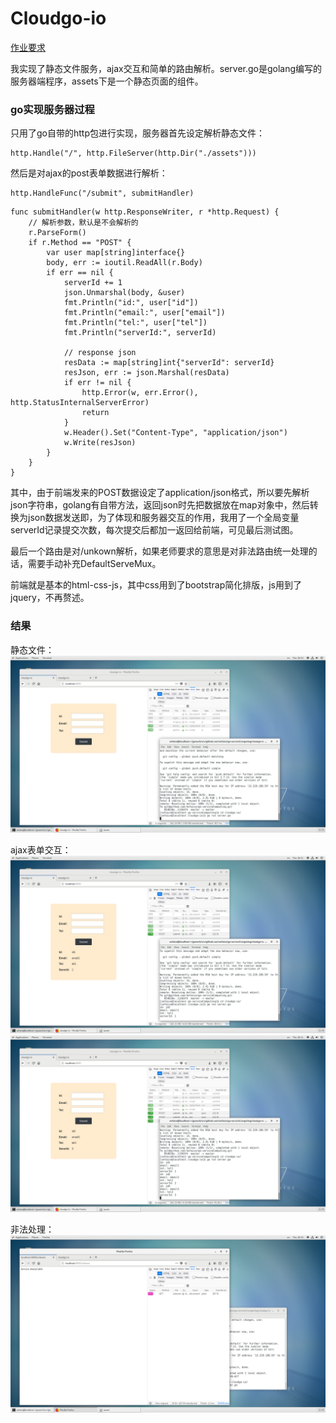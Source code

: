 # Cloudgo-io

[作业要求](https://pmlpml.github.io/ServiceComputingOnCloud/ex-cloudgo-inout)

我实现了静态文件服务，ajax交互和简单的路由解析。server.go是golang编写的服务器端程序，assets下是一个静态页面的组件。

### go实现服务器过程

只用了go自带的http包进行实现，服务器首先设定解析静态文件：
```
http.Handle("/", http.FileServer(http.Dir("./assets")))
```

然后是对ajax的post表单数据进行解析：
```
http.HandleFunc("/submit", submitHandler)
```

```
func submitHandler(w http.ResponseWriter, r *http.Request) {
	// 解析参数，默认是不会解析的
	r.ParseForm()
	if r.Method == "POST" {
		var user map[string]interface{}
		body, err := ioutil.ReadAll(r.Body)
		if err == nil {
			serverId += 1
			json.Unmarshal(body, &user)
			fmt.Println("id:", user["id"])
			fmt.Println("email:", user["email"])
			fmt.Println("tel:", user["tel"])
			fmt.Println("serverId:", serverId)

			// response json
			resData := map[string]int{"serverId": serverId}
			resJson, err := json.Marshal(resData)
			if err != nil {
				http.Error(w, err.Error(), http.StatusInternalServerError)
				return
			}
			w.Header().Set("Content-Type", "application/json")
			w.Write(resJson)
		}
	}
}
```

其中，由于前端发来的POST数据设定了application/json格式，所以要先解析json字符串，golang有自带方法，返回json时先把数据放在map对象中，然后转换为json数据发送即，为了体现和服务器交互的作用，我用了一个全局变量serverId记录提交次数，每次提交后都加一返回给前端，可见最后测试图。

最后一个路由是对/unkown解析，如果老师要求的意思是对非法路由统一处理的话，需要手动补充DefaultServeMux。

前端就是基本的html-css-js，其中css用到了bootstrap简化排版，js用到了jquery，不再赘述。

### 结果

静态文件：
![img1](img1.png)

ajax表单交互：
![img2](img2.png)
![img3](img3.png)

非法处理：
![img4](img4.png)
